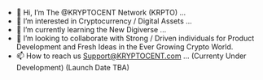 - 👋 Hi, I’m The @KRYPTOCENT Network    (KRPTO) ...
- 👀 I’m interested in Cryptocurrency / Digital Assets ...
- 🌱 I’m currently learning the New Digiverse ...
- 💞️ I’m looking to collaborate with Strong / Driven individuals for Product Development and Fresh Ideas in the Ever Growing Crypto World.
- 📫 How to reach us Support@KRYPTOCENT.com ... (Currenty Under Development) (Launch Date TBA)

<!---
KRYPTOCENT-Network/KRYPTOCENT-Network is a ✨ special ✨ repository because its `README.md` (this file) appears on your GitHub profile.
You can click the Preview link to take a look at your changes.
--->
